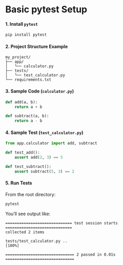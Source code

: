# Basic pytest Setup
####  **1. Install `pytest`**
```bash
pip install pytest
```
#### **2. Project Structure Example**
```
my_project/
├── app/
│   └── calculator.py
├── tests/
│   └── test_calculator.py
└── requirements.txt
```
#### **3. Sample Code (`calculator.py`)**
```python
def add(a, b):
    return a + b

def subtract(a, b):
    return a - b
```
#### **4. Sample Test (`test_calculator.py`)**
```python
from app.calculator import add, subtract

def test_add():
    assert add(2, 3) == 5

def test_subtract():
    assert subtract(5, 3) == 2
```
#### **5. Run Tests**
From the root directory:
```bash
pytest
```
You’ll see output like:
```
============================= test session starts =============================
collected 2 items

tests/test_calculator.py ..                                           [100%]

============================== 2 passed in 0.01s ==============================
```

